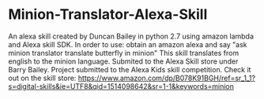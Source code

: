 # Minion-Translator-Alexa-Skill
An alexa skill created by Duncan Bailey in python 2.7 using amazon lambda and Alexa skill SDK.
In order to use: obtain an amazon alexa and say "ask minion translator translate butterfly in minion"
This skill translates from english to the minion language.
Submited to the Alexa Skill store under Barry Bailey.
Project submitted to the Alexa Kids skill competition.
Check it out on the skill store: https://www.amazon.com/dp/B078K91BGH/ref=sr_1_1?s=digital-skills&ie=UTF8&qid=1514098642&sr=1-1&keywords=minion
